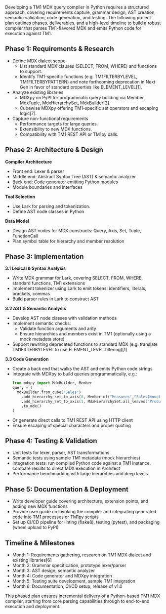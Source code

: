 Developing a TM1 MDX query compiler in Python requires a structured approach, covering requirements capture, grammar design, AST creation, semantic validation, code generation, and testing. The following project plan outlines phases, deliverables, and a high-level timeline to build a robust compiler that parses TM1-flavored MDX and emits Python code for execution against TM1.

## Phase 1: Requirements & Research
- Define MDX dialect scope  
  -  List standard MDX clauses (SELECT, FROM, WHERE) and functions to support.  
  -  Identify TM1-specific functions (e.g. TM1FILTERBYLEVEL, TM1FILTERBYPATTERN) and note forthcoming deprecation in Next Gen in favor of standard properties like ELEMENT_LEVEL[1].  
- Analyze existing libraries  
  -  MDXpy on PyPI for programmatic query building via Member, MdxTuple, MdxHierarchySet, MdxBuilder[2].  
  -  Cubewise MDXpy offering TM1-specific set operators and escaping logic[7].  
- Capture non-functional requirements  
  -  Performance targets for large queries.  
  -  Extensibility to new MDX functions.  
  -  Compatibility with TM1 REST API or TM1py calls.

## Phase 2: Architecture & Design
**Compiler Architecture**  
- Front end: Lexer & parser  
- Middle end: Abstract Syntax Tree (AST) & semantic analyzer  
- Back end: Code generator emitting Python modules  
- Module boundaries and interfaces  

**Tool Selection**  
- Use Lark for parsing and tokenization.  
- Define AST node classes in Python  

**Data Model**  
- Design AST nodes for MDX constructs: Query, Axis, Set, Tuple, FunctionCall  
- Plan symbol table for hierarchy and member resolution  

## Phase 3: Implementation
**3.1 Lexical & Syntax Analysis**  
- Write MDX grammar for Lark, covering SELECT, FROM, WHERE, standard functions, TM1 extensions  
- Implement tokenizer using Lark to emit tokens: identifiers, literals, brackets, commas  
- Build parser rules in Lark to construct AST  

**3.2 AST & Semantic Analysis**  
- Develop AST node classes with validation methods  
- Implement semantic checks:  
  -  Validate function arguments and arity  
  -  Ensure hierarchies and members exist in TM1 (optionally using a mock metadata store)  
- Support rewriting deprecated functions to standard MDX (e.g. translate TM1FILTERBYLEVEL to use ELEMENT_LEVEL filtering)[1]  

**3.3 Code Generation**  
- Create a back end that walks the AST and emits Python code strings  
- Integrate with MDXpy to build queries programmatically, e.g.:  
  ```python
  from mdxpy import MdxBuilder, Member
  query = (
    MdxBuilder.from_cube("Sales")
      .add_hierarchy_set_to_axis(0, Member.of("Measures","SalesAmount"))
      .add_hierarchy_set_to_axis(1, MdxHierarchySet.all_leaves("Product"))
      .to_mdx()
  )
  ```
- Or generate direct calls to TM1 REST API using HTTP client  
- Ensure escaping of special characters and proper quoting  

## Phase 4: Testing & Validation
- Unit tests for lexer, parser, AST transformations  
- Semantic tests using sample TM1 metadata (mock hierarchies)  
- Integration tests: run compiled Python code against a TM1 instance, compare results to direct MDX execution in Architect  
- Performance benchmarking with large hierarchies and deep levels  

## Phase 5: Documentation & Deployment
- Write developer guide covering architecture, extension points, and adding new MDX functions  
- Provide user guide on invoking the compiler and integrating generated code into TM1 processes or TM1py scripts  
- Set up CI/CD pipeline for linting (flake8), testing (pytest), and packaging (wheel upload to PyPI)  

## Timeline & Milestones
- Month 1: Requirements gathering, research on TM1 MDX dialect and existing libraries[6]  
- Month 2: Grammar specification, prototype lexer/parser  
- Month 3: AST design, semantic analyzer  
- Month 4: Code generator and MDXpy integration  
- Month 5: Testing suite development, sample TM1 integration  
- Month 6: Documentation, CI/CD setup, release of v1.0  

This phased plan ensures incremental delivery of a Python-based TM1 MDX compiler, starting from core parsing capabilities through to end-to-end execution and deployment.
